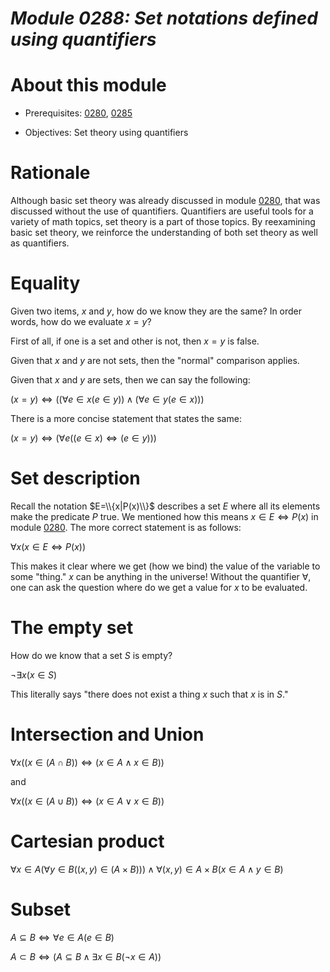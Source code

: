 # _Module 0288: Set notations defined using quantifiers_

# About this module

-   Prerequisites: [0280](../0280/mdModule.html), [0285](../0285/mdModule.html)

-   Objectives: Set theory using quantifiers

# Rationale

Although basic set theory was already discussed in module
[0280](../0280/mdModule.html), that was discussed without the use of quantifiers.
Quantifiers are useful tools for a variety of math topics, set theory is
a part of those topics. By reexamining basic set theory, we reinforce
the understanding of both set theory as well as quantifiers.

# Equality

Given two items, $x$ and $y$, how do we know they are the same? In order
words, how do we evaluate $x=y$?

First of all, if one is a set and other is not, then $x=y$ is false.

Given that $x$ and $y$ are not sets, then the "normal" comparison
applies.

Given that $x$ and $y$ are sets, then we can say the following:

$(x=y) \Leftrightarrow ((\forall e \in x(e \in y)) \wedge (\forall e \in y(e \in x)))$

There is a more concise statement that states the same:

<span id="setEquality">$(x=y) \Leftrightarrow (\forall e((e \in x) \Leftrightarrow (e \in y)))$</span>

# Set description

Recall the notation $E=\\{x|P(x)\\}$ describes a set $E$ where all its
elements make the predicate $P$ true. We mentioned how this means
$x \in E \Leftrightarrow
  P(x)$ in module [0280](../0280). The more correct statement is as
follows:

$\forall x(x \in E \Leftrightarrow P(x))$

This makes it clear where we get (how we bind) the value of the variable
to some "thing." $x$ can be anything in the universe! Without the
quantifier $\forall$, one can ask the question where do we get a value
for $x$ to be evaluated.

# The empty set

How do we know that a set $S$ is empty?

$\neg \exists x(x \in S)$

This literally says "there does not exist a thing $x$ such that $x$ is
in $S$."

# Intersection and Union

$\forall x((x \in (A \cap B)) \Leftrightarrow (x \in A \wedge x \in B))$

and

$\forall x((x \in (A \cup B)) \Leftrightarrow (x \in A \vee x \in B))$

# Cartesian product

$\forall x \in A(\forall y \in B((x,y) \in (A \times B))) \wedge \forall (x,y) \in A \times B(x \in A \wedge y \in B)$

# Subset

$A \subseteq B \Leftrightarrow \forall e \in A(e \in B)$

$A \subset B \Leftrightarrow (A \subseteq B \wedge \exists x \in B(\neg x \in A))$
